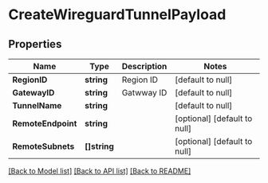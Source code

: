 # CreateWireguardTunnelPayload

## Properties
Name | Type | Description | Notes
------------ | ------------- | ------------- | -------------
**RegionID** | **string** | Region ID | [default to null]
**GatewayID** | **string** | Gatwway ID | [default to null]
**TunnelName** | **string** |  | [default to null]
**RemoteEndpoint** | **string** |  | [optional] [default to null]
**RemoteSubnets** | **[]string** |  | [optional] [default to null]

[[Back to Model list]](../README.md#documentation-for-models) [[Back to API list]](../README.md#documentation-for-api-endpoints) [[Back to README]](../README.md)

